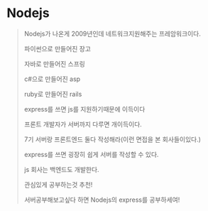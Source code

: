 # Nodejs

> Nodejs가 나온게 2009년인데 네트워크지원해주는 프레암워크이다.
> 
> 파이썬으로 만들어진 장고
> 
> 자바로 만들어진 스프링
> 
> c#으로 만들어진 asp
> 
> ruby로 만들어진 rails
> 
> express를 쓰면 js를 지원하기때문에 이득이다
> 
> 프론트 개발자가 서버까지 다루면 개이득이다.
> 
> 7기 서버랑 프론트엔드 둘다 작성해라(이런 면접을 본 회사들이있다.)
> 
> express를 쓰면 굉장히 쉽게 서버를 작성할 수 있다.
> 
> js 회사는 백엔드도 개발한다.
> 
> 관심있게 공부하는것 추천!
>
> 서버공부해보고싶다 하면 Nodejs의 express를 공부하세여!